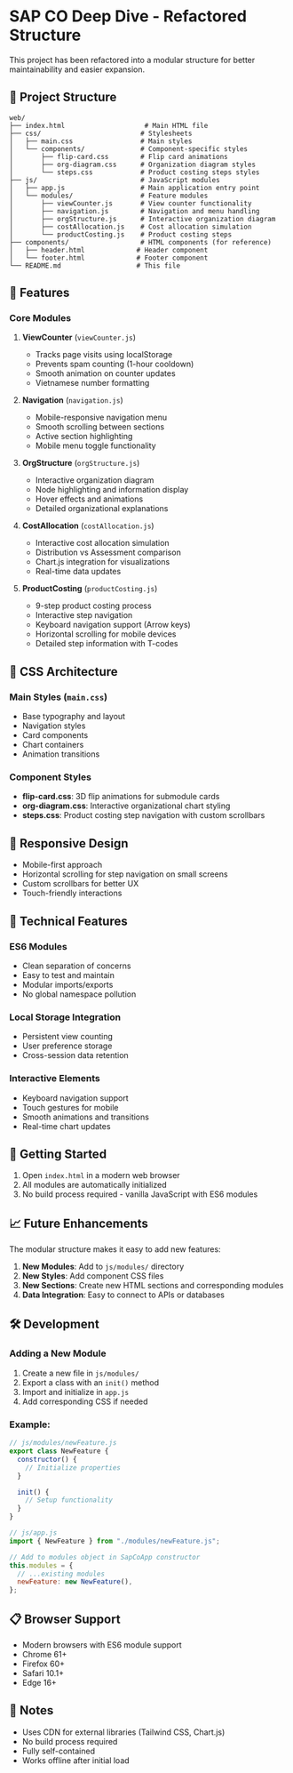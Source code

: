 # SAP CO Deep Dive - Refactored Structure

This project has been refactored into a modular structure for better maintainability and easier expansion.

## 📁 Project Structure

```
web/
├── index.html                    # Main HTML file
├── css/                         # Stylesheets
│   ├── main.css                 # Main styles
│   └── components/              # Component-specific styles
│       ├── flip-card.css        # Flip card animations
│       ├── org-diagram.css      # Organization diagram styles
│       └── steps.css            # Product costing steps styles
├── js/                          # JavaScript modules
│   ├── app.js                   # Main application entry point
│   └── modules/                 # Feature modules
│       ├── viewCounter.js       # View counter functionality
│       ├── navigation.js        # Navigation and menu handling
│       ├── orgStructure.js      # Interactive organization diagram
│       ├── costAllocation.js    # Cost allocation simulation
│       └── productCosting.js    # Product costing steps
├── components/                  # HTML components (for reference)
│   ├── header.html             # Header component
│   └── footer.html             # Footer component
└── README.md                   # This file
```

## 🚀 Features

### Core Modules

1. **ViewCounter** (`viewCounter.js`)

   - Tracks page visits using localStorage
   - Prevents spam counting (1-hour cooldown)
   - Smooth animation on counter updates
   - Vietnamese number formatting

2. **Navigation** (`navigation.js`)

   - Mobile-responsive navigation menu
   - Smooth scrolling between sections
   - Active section highlighting
   - Mobile menu toggle functionality

3. **OrgStructure** (`orgStructure.js`)

   - Interactive organization diagram
   - Node highlighting and information display
   - Hover effects and animations
   - Detailed organizational explanations

4. **CostAllocation** (`costAllocation.js`)

   - Interactive cost allocation simulation
   - Distribution vs Assessment comparison
   - Chart.js integration for visualizations
   - Real-time data updates

5. **ProductCosting** (`productCosting.js`)
   - 9-step product costing process
   - Interactive step navigation
   - Keyboard navigation support (Arrow keys)
   - Horizontal scrolling for mobile devices
   - Detailed step information with T-codes

## 🎨 CSS Architecture

### Main Styles (`main.css`)

- Base typography and layout
- Navigation styles
- Card components
- Chart containers
- Animation transitions

### Component Styles

- **flip-card.css**: 3D flip animations for submodule cards
- **org-diagram.css**: Interactive organizational chart styling
- **steps.css**: Product costing step navigation with custom scrollbars

## 📱 Responsive Design

- Mobile-first approach
- Horizontal scrolling for step navigation on small screens
- Custom scrollbars for better UX
- Touch-friendly interactions

## 🔧 Technical Features

### ES6 Modules

- Clean separation of concerns
- Easy to test and maintain
- Modular imports/exports
- No global namespace pollution

### Local Storage Integration

- Persistent view counting
- User preference storage
- Cross-session data retention

### Interactive Elements

- Keyboard navigation support
- Touch gestures for mobile
- Smooth animations and transitions
- Real-time chart updates

## 🚀 Getting Started

1. Open `index.html` in a modern web browser
2. All modules are automatically initialized
3. No build process required - vanilla JavaScript with ES6 modules

## 📈 Future Enhancements

The modular structure makes it easy to add new features:

1. **New Modules**: Add to `js/modules/` directory
2. **New Styles**: Add component CSS files
3. **New Sections**: Create new HTML sections and corresponding modules
4. **Data Integration**: Easy to connect to APIs or databases

## 🛠️ Development

### Adding a New Module

1. Create a new file in `js/modules/`
2. Export a class with an `init()` method
3. Import and initialize in `app.js`
4. Add corresponding CSS if needed

### Example:

```javascript
// js/modules/newFeature.js
export class NewFeature {
  constructor() {
    // Initialize properties
  }

  init() {
    // Setup functionality
  }
}

// js/app.js
import { NewFeature } from "./modules/newFeature.js";

// Add to modules object in SapCoApp constructor
this.modules = {
  // ...existing modules
  newFeature: new NewFeature(),
};
```

## 📋 Browser Support

- Modern browsers with ES6 module support
- Chrome 61+
- Firefox 60+
- Safari 10.1+
- Edge 16+

## 📝 Notes

- Uses CDN for external libraries (Tailwind CSS, Chart.js)
- No build process required
- Fully self-contained
- Works offline after initial load
